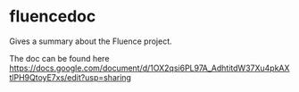 # fluencedoc

Gives a summary about the Fluence project. 

The doc can be found here https://docs.google.com/document/d/1OX2qsi6PL97A_AdhtitdW37Xu4pkAXtlPH9QtoyE7xs/edit?usp=sharing
